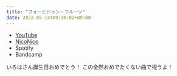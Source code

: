 ```yaml
---
title: "フォービドゥン・フルーツ"
date: 2022-05-14T09:36:02+09:00
---
```


- [YouTube](https://www.youtube.com/watch?AitReIHFQvg)
- [NicoNico](https://nico.ms/sm40463207)
- Spotify
- Bandcamp

いろはさん誕生日おめでとう！ この全然おめでたくない曲で祝うよ！